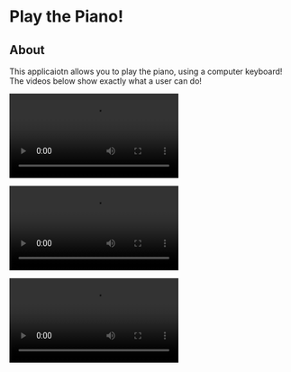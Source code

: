 # Play the Piano!

## About
 This applicaiotn allows you to play the piano, using a computer keyboard! The videos below show exactly what a user can do!

 ![](public/demonChords.mp4)

 ![](public/demoPiano.mp4)

 ![](public/demonPiano2.mp4)